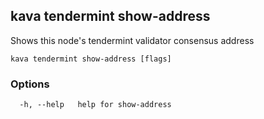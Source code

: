 <!--
title: show-address
-->
## kava tendermint show-address

Shows this node's tendermint validator consensus address

```
kava tendermint show-address [flags]
```

### Options

```
  -h, --help   help for show-address
```


